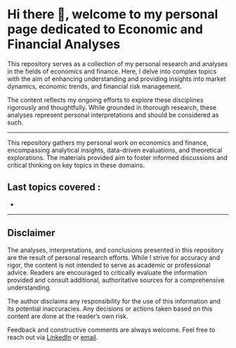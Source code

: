 <!--
**baptistewgn/baptistewgn** is a ✨ _special_ ✨ repository because its `README.md` (this file) appears on your GitHub profile.

Here are some ideas to get you started:

- 🔭 I’m currently working on ...
- 🌱 I’m currently learning ...
- 👯 I’m looking to collaborate on ...
- 🤔 I’m looking for help with ...
- 💬 Ask me about ...
- 📫 How to reach me: ...
- 😄 Pronouns: ...
- ⚡ Fun fact: ...
-->

# Hi there 👋, welcome to my personal page dedicated to Economic and Financial Analyses

This repository serves as a collection of my personal research and analyses in the fields of economics and finance. Here, I delve into complex topics with the aim of enhancing understanding and providing insights into market dynamics, economic trends, and financial risk management. 

The content reflects my ongoing efforts to explore these disciplines rigorously and thoughtfully. While grounded in thorough research, these analyses represent personal interpretations and should be considered as such.

---

This repository gathers my personal work on economics and finance, encompassing analytical insights, data-driven evaluations, and theoretical explorations. The materials provided aim to foster informed discussions and critical thinking on key topics in these domains.

Last topics covered :
- 
- 

---

## Disclaimer

The analyses, interpretations, and conclusions presented in this repository are the result of personal research efforts. While I strive for accuracy and rigor, the content is not intended to serve as academic or professional advice. Readers are encouraged to critically evaluate the information provided and consult additional, authoritative sources for a comprehensive understanding.

The author disclaims any responsibility for the use of this information and its potential inaccuracies. Any decisions or actions taken based on this content are done at the reader’s own risk.

Feedback and constructive comments are always welcome. Feel free to reach out via [LinkedIn](https://www.linkedin.com/in/baptistewaignon/) or [email](mailto:baptiste.waignon@gmail.com).
